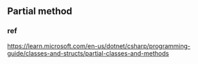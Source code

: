 ## Partial method



### ref
https://learn.microsoft.com/en-us/dotnet/csharp/programming-guide/classes-and-structs/partial-classes-and-methods


